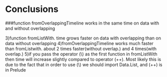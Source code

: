 # Conclusions
###function fromOverlappingTimeline works in the same time on data with and without overlapping

3)function fromListWith. time grows faster on data with overlapping than on data without overlapping
4)fromOverlappingTimeline works much faster than fromListwith. about 2 times faster(without overlap.) and 4 times(with overlap.)
5)if you pass the operator (\\) as the first function in fromListWith then time will increase slightly compared to operator (++). Most likely this is due to the fact that in order to use (\\) we should import Data.List, and (++) is in Prelude  
